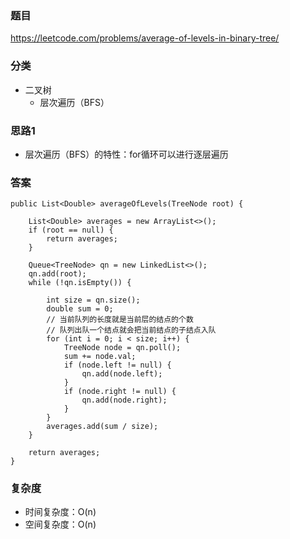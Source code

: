 ### 题目
https://leetcode.com/problems/average-of-levels-in-binary-tree/

### 分类
* 二叉树
    * 层次遍历（BFS）

### 思路1
* 层次遍历（BFS）的特性：for循环可以进行逐层遍历

### 答案
```
public List<Double> averageOfLevels(TreeNode root) {
    
    List<Double> averages = new ArrayList<>();
    if (root == null) {
        return averages;
    }

    Queue<TreeNode> qn = new LinkedList<>();
    qn.add(root);
    while (!qn.isEmpty()) {
        
        int size = qn.size();
        double sum = 0;
        // 当前队列的长度就是当前层的结点的个数
        // 队列出队一个结点就会把当前结点的子结点入队
        for (int i = 0; i < size; i++) {
            TreeNode node = qn.poll();
            sum += node.val;
            if (node.left != null) {
                qn.add(node.left);
            }
            if (node.right != null) {
                qn.add(node.right);
            }
        }
        averages.add(sum / size);
    }
    
    return averages;
}
```

### 复杂度
* 时间复杂度：O(n)
* 空间复杂度：O(n)
